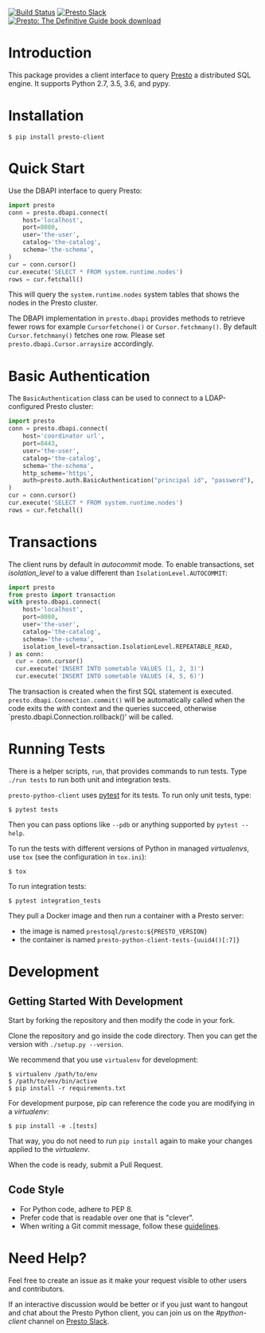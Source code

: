 [![Build Status](https://github.com/prestosql/presto-python-client/workflows/ci/badge.svg)](https://github.com/prestosql/presto-python-client/actions?query=workflow%3Aci+event%3Apush+branch%3Amaster)
[![Presto Slack](https://img.shields.io/static/v1?logo=slack&logoColor=959DA5&label=Slack&labelColor=333a41&message=join%20conversation&color=3AC358)](https://prestosql.io/slack.html)
[![Presto: The Definitive Guide book download](https://img.shields.io/badge/Presto%3A%20The%20Definitive%20Guide-download-brightgreen)](https://www.starburstdata.com/oreilly-presto-guide-download/)

# Introduction

This package provides a client interface to query [Presto](https://prestosql.io/)
a distributed SQL engine. It supports Python 2.7, 3.5, 3.6, and pypy.

# Installation

```
$ pip install presto-client
```

# Quick Start

Use the DBAPI interface to query Presto:

```python
import presto
conn = presto.dbapi.connect(
    host='localhost',
    port=8080,
    user='the-user',
    catalog='the-catalog',
    schema='the-schema',
)
cur = conn.cursor()
cur.execute('SELECT * FROM system.runtime.nodes')
rows = cur.fetchall()
```

This will query the `system.runtime.nodes` system tables that shows the nodes
in the Presto cluster.

The DBAPI implementation in `presto.dbapi` provides methods to retrieve fewer
rows for example `Cursorfetchone()` or `Cursor.fetchmany()`. By default
`Cursor.fetchmany()` fetches one row. Please set
`presto.dbapi.Cursor.arraysize` accordingly.

# Basic Authentication
The `BasicAuthentication` class can be used to connect to a LDAP-configured Presto
cluster:
```python
import presto
conn = presto.dbapi.connect(
    host='coordinator url',
    port=8443,
    user='the-user',
    catalog='the-catalog',
    schema='the-schema',
    http_scheme='https',
    auth=presto.auth.BasicAuthentication("principal id", "password"),
)
cur = conn.cursor()
cur.execute('SELECT * FROM system.runtime.nodes')
rows = cur.fetchall()
```

# Transactions
The client runs by default in *autocommit* mode. To enable transactions, set
*isolation_level* to a value different than `IsolationLevel.AUTOCOMMIT`:

```python
import presto
from presto import transaction
with presto.dbapi.connect(
    host='localhost',
    port=8080,
    user='the-user',
    catalog='the-catalog',
    schema='the-schema',
    isolation_level=transaction.IsolationLevel.REPEATABLE_READ,
) as conn:
  cur = conn.cursor()
  cur.execute('INSERT INTO sometable VALUES (1, 2, 3)')
  cur.execute('INSERT INTO sometable VALUES (4, 5, 6)')
```

The transaction is created when the first SQL statement is executed.
`presto.dbapi.Connection.commit()` will be automatically called when the code
exits the *with* context and the queries succeed, otherwise
`presto.dbapi.Connection.rollback()' will be called.

# Running Tests

There is a helper scripts, `run`, that provides commands to run tests.
Type `./run tests` to run both unit and integration tests.

`presto-python-client` uses [pytest](https://pytest.org/) for its tests. To run
only unit tests, type:

```
$ pytest tests
```

Then you can pass options like `--pdb` or anything supported by `pytest --help`.

To run the tests with different versions of Python in managed *virtualenvs*,
use `tox` (see the configuration in `tox.ini`):

```
$ tox
```

To run integration tests:

```
$ pytest integration_tests
```

They pull a Docker image and then run a container with a Presto server:
- the image is named `prestosql/presto:${PRESTO_VERSION}`
- the container is named `presto-python-client-tests-{uuid4()[:7]}`

# Development

## Getting Started With Development

Start by forking the repository and then modify the code in your fork.

Clone the repository and go inside the code directory. Then you can get the
version with `./setup.py --version`.

We recommend that you use `virtualenv` for development:

```
$ virtualenv /path/to/env
$ /path/to/env/bin/active
$ pip install -r requirements.txt
```

For development purpose, pip can reference the code you are modifying in a
*virtualenv*:

```
$ pip install -e .[tests]
```

That way, you do not need to run `pip install` again to make your changes
applied to the *virtualenv*.

When the code is ready, submit a Pull Request.

## Code Style

- For Python code, adhere to PEP 8.
- Prefer code that is readable over one that is "clever".
- When writing a Git commit message, follow these [guidelines](https://chris.beams.io/posts/git-commit/).

# Need Help?

Feel free to create an issue as it make your request visible to other users and contributors.

If an interactive discussion would be better or if you just want to hangout and chat about
the Presto Python client, you can join us on the *#python-client* channel on
[Presto Slack](https://prestosql.io/slack.html).
